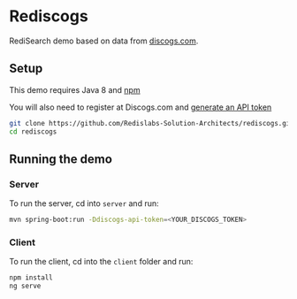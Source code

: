 # Rediscogs
RediSearch demo based on data from [discogs.com](https://data.discogs.com).

## Setup

This demo requires Java 8 and [npm](https://www.npmjs.com)

You will also need to register at Discogs.com and [generate an API token](https://www.discogs.com/settings/developers)

```bash
git clone https://github.com/Redislabs-Solution-Architects/rediscogs.git
cd rediscogs
```

## Running the demo

### Server

To run the server, cd into `server` and run:
 
```bash
mvn spring-boot:run -Ddiscogs-api-token=<YOUR_DISCOGS_TOKEN>
```

### Client

To run the client, cd into the `client` folder and run:
 
```bash
npm install
ng serve
```
